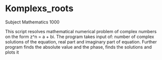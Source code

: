 # Komplexs_roots

Subject Mathematics 1000

This script resolves mathematical numerical problem of complex numbers on the form z^n = a + bi. 
The program takes input  of:  number of complex solutions of the equation, real part and imaginary part of equation.
Further program finds the absolute value and the phase, finds the solutions and plots it
